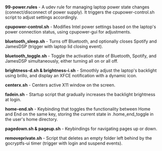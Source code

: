 **99-power.rules** - A udev rule for managing laptop power state changes (connect/disconnect of power supply). It triggers the cpupower-control.sh script to adjust settings accordingly.

**cpupower-control.sh** - Modifies Intel power settings based on the laptop's power connection status, using cpupower-gui for adjustments.

**bluetooth_sleep.sh** - Turns off Bluetooth, and optionally closes Spotify and JamesDSP (trigger with laptop lid closing event).

**bluetooth_toggle.sh** - Toggle the activation state of Bluetooth, Spotify, and JamesDSP simultaneously, either turning all on or all off.

**brightness-d.sh & brightness-i.sh** - Smoothly adjust the laptop's backlight using brillo, and display an XFCE notification with a dynamic icon.

**centerx.sh** - Centers active X11 window on the screen.

**fadein.sh** - Startup script that gradually increases the backlight brightness at login.

**home-end.sh** - Keybinding that toggles the functionality between Home and End on the same key, storing the current state in .home_end_toggle in the user's home directory.

**pagedown.sh & pageup.sh** - Keybindings for navigating pages up or down.

**removeprivate.sh** - Script that deletes an empty folder left behind by the gocryptfs-ui timer (trigger with login and suspend events).
